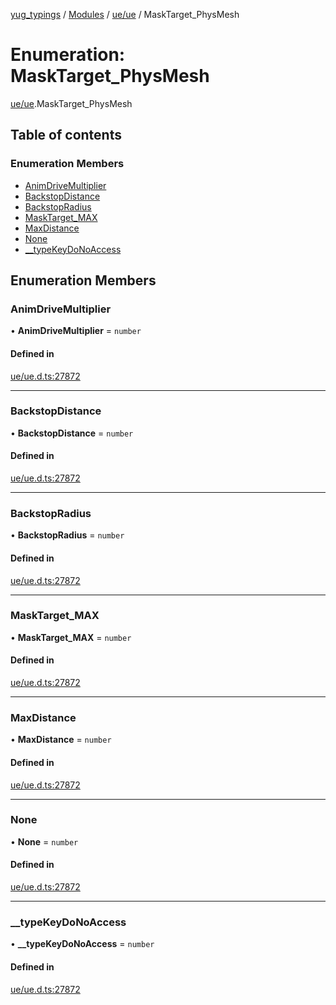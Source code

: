 [yug_typings](../README.md) / [Modules](../modules.md) / [ue/ue](../modules/ue_ue.md) / MaskTarget\_PhysMesh

# Enumeration: MaskTarget\_PhysMesh

[ue/ue](../modules/ue_ue.md).MaskTarget_PhysMesh

## Table of contents

### Enumeration Members

- [AnimDriveMultiplier](ue_ue.MaskTarget_PhysMesh.md#animdrivemultiplier)
- [BackstopDistance](ue_ue.MaskTarget_PhysMesh.md#backstopdistance)
- [BackstopRadius](ue_ue.MaskTarget_PhysMesh.md#backstopradius)
- [MaskTarget\_MAX](ue_ue.MaskTarget_PhysMesh.md#masktarget_max)
- [MaxDistance](ue_ue.MaskTarget_PhysMesh.md#maxdistance)
- [None](ue_ue.MaskTarget_PhysMesh.md#none)
- [\_\_typeKeyDoNoAccess](ue_ue.MaskTarget_PhysMesh.md#__typekeydonoaccess)

## Enumeration Members

### AnimDriveMultiplier

• **AnimDriveMultiplier** = `number`

#### Defined in

[ue/ue.d.ts:27872](https://github.com/YugMetaverse/yug_typings/blob/25cad34/ue/ue.d.ts#L27872)

___

### BackstopDistance

• **BackstopDistance** = `number`

#### Defined in

[ue/ue.d.ts:27872](https://github.com/YugMetaverse/yug_typings/blob/25cad34/ue/ue.d.ts#L27872)

___

### BackstopRadius

• **BackstopRadius** = `number`

#### Defined in

[ue/ue.d.ts:27872](https://github.com/YugMetaverse/yug_typings/blob/25cad34/ue/ue.d.ts#L27872)

___

### MaskTarget\_MAX

• **MaskTarget\_MAX** = `number`

#### Defined in

[ue/ue.d.ts:27872](https://github.com/YugMetaverse/yug_typings/blob/25cad34/ue/ue.d.ts#L27872)

___

### MaxDistance

• **MaxDistance** = `number`

#### Defined in

[ue/ue.d.ts:27872](https://github.com/YugMetaverse/yug_typings/blob/25cad34/ue/ue.d.ts#L27872)

___

### None

• **None** = `number`

#### Defined in

[ue/ue.d.ts:27872](https://github.com/YugMetaverse/yug_typings/blob/25cad34/ue/ue.d.ts#L27872)

___

### \_\_typeKeyDoNoAccess

• **\_\_typeKeyDoNoAccess** = `number`

#### Defined in

[ue/ue.d.ts:27872](https://github.com/YugMetaverse/yug_typings/blob/25cad34/ue/ue.d.ts#L27872)

